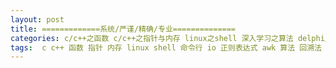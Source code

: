 ```yaml
---
layout: post
title: =============系统/严谨/精确/专业==============
categories: c/c++之函数 c/c++之指针与内存 linux之shell 深入学习之算法 delphi之多线程 delphi之系统调用 delphi之基础语法 delphi之异常处理 软件质量之稳定性 delphi之指针与内存 delphi之函数 delphi之dll delphi之容器类 编程人生 delphi之面向对象 delphi之字符串 深入学习之编译原理 delphi之时间日期 delphi之精确使用api delphi之文件操作 软件质量之可配置 深入学习之操作系统 java之设计模式 java之面向对象 深入学习之面向对象 深入学习之设计模式 好资源之环境搭建 好资源之常见问题解决 数据库之sql  好资源之开发小纸条 linux之常用命令 delphi之应用程序框架 delphi之控件 好资源之开发神器 linux之基础 深入学习之网络原理 c/c++之预处理 c/c++之面向对象 软件质量之内存管理 深入学习之内存管理 软件质量之性能 c/c++之字符串 delphi之常见网络包解析 delphi之数据库编程 好资源之开源项目 项目管理之版本控制 好资源之学习资源 深入学习之数据库原理 python之基础 学习计划 开发总结 数据库之oracle c/c++之多线程 c/c++之dll 深入学习之多线程 项目管理之测试  python之网络爬虫 python之函数 python之学习笔记 python之函数式编程 python之web框架 python之web开发 python之多线程 python之网络编程 python之多进程 python之数据库 数据库之mysql delphi之流 delphi之多进程 金融证券知识 python之异常处理 python之动态类型 python之内存管理 delphi之消息机制 windows之消息机制 深入学习之数据结构 重学算法与数据结构 python之面向对象 java之内存管理 前端之html 重学html 前端之css 重学css 软件质量之开发规范 好资源之开发工具 delphi之数据库 数据库之sqlserver c/c++之精确使用api 软件质量之资源管理 python之测试 深入学习之文本处理 前端之JavaScript delphi之网络编程 c/c++之数据库 python之数据分析 深入学习之计算机组成原理 c/c++之多进程 linux之多进程 python之爬虫
tags:  c c++ 函数 指针 内存 linux shell 命令行 io 正则表达式 awk 算法 回溯法 排序 冒泡排序 delphi 集合 多线程 windows api 异常 异常处理 dll uses 枚举 数组 教程 博客 论坛 property 字符串 面向对象 oop 编译原理 类型转换 封装 重用 时间 日期 string ini 事件 互斥 信号 计时器 编译 链接 动态链接 静态链接 tthread freeonterminate java 设计模式 ubuntu 双系统 y470 lamp php apache mysql 显卡 jdk android ibus 数据库 sql 文件操作 文件搜索 命令搜索 字符串搜索 帮助命令 压缩 关机 重启 tedit tlable 挂载 vim 磁盘管理 格式化 用户 用户组 vcl synchronize 网络 预处理 宏 开发工具 make makefile gcc 构造 析构 tlist tobjectlist tstack tqueue new dispose getmen freemem 内存泄漏 文件 目录 format trim gdb 调试 函数指针 线程 tstringgrid xml stringreplace sharemem record 野指针 控件 ado oracle adoquery ora-00937 开源项目 编辑器 sublime github git 版本控制 google 编程人生 red-hat ifconfig ip firefox 浏览器 dpr application markdown 排版 oleinitialize coinitialize coinitializeex afxoleinit com ole foxpro dbf vfp 接口 jekyll python python2 python3 lisp ruby out FillChar 拷贝构造函数 学习 计划 总结 hint 内存管理 开发规范 测试 bde 学习计划 开发总结 源代码 爬虫 urllib urllib2 urlerror httperror cookie beautifulsoup 存储过程 plsql 弹出框 函数式编程 django flask web http html 服务器 框架 多线程同步 网络编程 tcp udp socket 多进程 操作系统 unix 流 文件流 内存流 互斥量 线程同步 集合竞价 连续竞价 席位 托管模式 指定模式 交易席位 主席位 持仓席位 股东 decorator 函数对象 动态类型 上下文管理器 闭包 垃圾回收机制 基金 开放式基金 ETF LOF 货币基金 黄金ETF 证券 IT 金融 大宗交易 新三板 股转 做市 港股通 公司行为 A股 B股 H股 N股 S股 ST股 PT股 权证 期权 期权合约 个股期权合约 做空 买空 卖空 消息机制 消息系统 tobject 类 对象 金融证券 股票 债券 句柄 数据结构 单链表 链表 双向链表 栈 队列 adoconnection 死锁 ora-00060 离散数学 哈希表 链式哈希表 ascii 字符编码 开地址哈希表 线程安全 finally 二叉树 树 二叉搜索树 搜索 AVL树 平衡 二叉平衡树 堆 最大值堆 最小值堆 优先级队列 TListView TListItem TListColumn TCheckBox TRadioButton 图 邻接表链表 插入排序 快速排序 归并排序 浮点数 整数 整数溢出 前端 css isp javascript 建站 视频 音频 媒体 UI 跨语言 Timer IDE VC++ 数据库原理 TComboBox SQLServer 共享内存 消息 memset strcpy strncpy 汉字 字符 数组越界 结构体 WinAPI Windows Linux 内存泄露 窗体 windbg 开发神器 procdump 数据库连接 网络爬虫 数据库会话 CPU 磁盘 IO 连接 左连接 右连接 内连接 全连接 交叉连接 DBF 二进制 证券市场 券商 交易所 金融衍生品 期货 指数 QDII 锁 Profiler 绑定变量 进程 dump WinDbg map 非法地址 网络原理 WireShark TCP 三次握手 IP UDP HTTP AQTime 性能 性能分析 函数调用 override inherited 继承 多态 汇编语言 寄存器 虚拟环境 virtualenv pip Pdb unittest 单元测试 pydoc Delphi配合VC++开发 导出函数 回调函数 ShareMem 文本处理 grep sed core GDB SIGSEGV 段错误 JavaScript JS Chrome CSS HTML vc++ 动态链接库 WS2_32.dll inet_pton 32位 64位 Indy IdTcpClient IdTcpSerever Unix fork 阻塞 非阻塞 Delphi网络编程 同步 异步 IdTcpServer ServerSocket ClientSocket tinyhttpd webbench 性能测试 vc proc 网络协议 路由器 交换机 以太网 WiFi 协议 规范 光纤 电缆 Socket C++对象内存模型 编译器 内存对齐 重载 覆盖 overload 虚函数表 虚函数表指针 拷贝 虚析构方法 运算符重载 浅拷贝 深拷贝 模板 RTTI type_info 字符数组 PChar 内存模型 经济 黄金 证券公司 投资银行 基金公司 银行 风控 清算 行情 报盘 投资系统 浅谈金融市场 投资 证监会 商业银行 中央银行 信誉 货币市场 银行间债券市场 一级市场 二级市场 资本市场 银行间 柜台交易系统 投资交易系统 基础金融工具 分级基金 互换 金融衍生工具 比较优势原理 数学 数学公式 逻辑 Delphi对象内存模型 VMT DMT debug 堆链表 windows7 汇编 DOSBox masm link edit 汇编基础学习 IDA PDB OllyDbg OD cdecl stdcall exe 自动化 程序质量 项目管理 抽象 输入 输出 耦合 内聚 解耦 excel COM FIX 数据包 应用层 会话层 编码 GBK 十进制 十六进制 UE 文件读写 大端 小端 结构体对齐 页 虚拟内存 VC VC6.0 页表寄存器 访问权限 物理内存 RAM GetSystemInfo Debug Release 资源管理器 BeautifulSoup Lxml MongoDB Ajax Cookie Session 登录 Firebug 浏览器渲染引擎 验证码 Scrapy NoSQL SQL XMLHttpRequest 源码研究 ScktComp 网络流 Homebrew 数据 数据科学 数据分析 mac pip3 Numpy matplotlib pandas csv 硬件 cpu 主频 指令 一级缓存 二级缓存 互斥锁 冯诺依曼瓶颈 SSD 寻址 Requests urllib3 开发者工具 curl session get post patch web.py 客户端 服务端 IOCP select kqueue epoll CRC32 IO多路复用 异步IO Proactor Reactor Singleton Facade ACE muduo GIL 元组 字典 并发 Queue Pipe 进程间通信 redis pipe UML 类图 函数调用树 re 词法分析 Dump 转储文件 用户态 内核态
---
```

